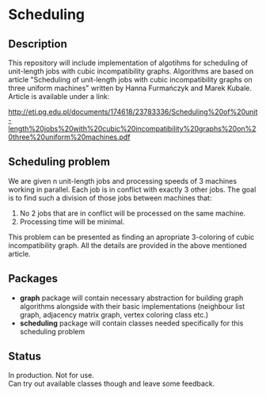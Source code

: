 # Scheduling
## Description
This repository will include implementation of algotihms for scheduling of unit-length jobs with cubic incompatibility graphs.
Algorithms are based on article "Scheduling of unit-length jobs with cubic incompatibility graphs on three uniform machines" written by Hanna Furmańczyk and Marek Kubale. Article is available under a link:  

http://eti.pg.edu.pl/documents/174618/23783336/Scheduling%20of%20unit-length%20jobs%20with%20cubic%20incompatibility%20graphs%20on%20three%20uniform%20machines.pdf

## Scheduling problem
We are given n unit-length jobs and processing speeds of 3 machines working in parallel. Each job is in conflict with exactly 3 other jobs. The goal is to find such a division of those jobs between machines that:
  1. No 2 jobs that are in conflict will be processed on the same machine.
  2. Processing time will be minimal.

This problem can be presented as finding an apropriate 3-coloring of cubic incompatibility graph. All the details are provided in the above mentioned article.

## Packages
  * __graph__ package will contain necessary abstraction for building graph algorithms alongside with their basic implementations (neighbour list graph, adjacency matrix graph, vertex coloring class etc.)  
  * __scheduling__ package will contain classes needed specifically for this scheduling problem

## Status
In production. Not for use.  
Can try out available classes though and leave some feedback.

